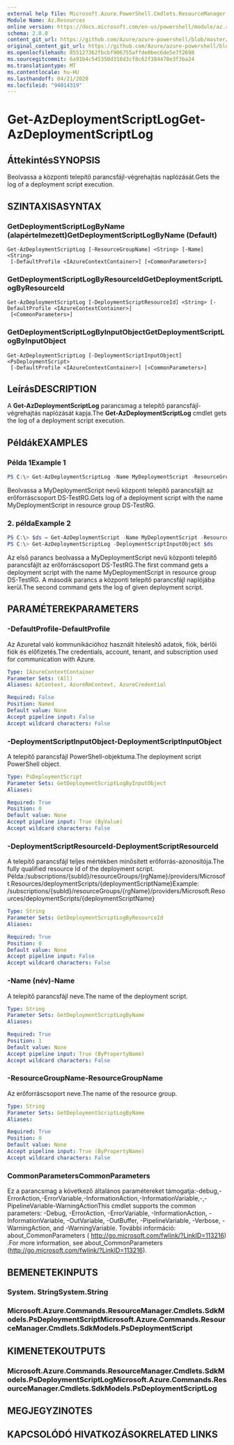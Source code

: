 ```yaml
---
external help file: Microsoft.Azure.PowerShell.Cmdlets.ResourceManager.dll-Help.xml
Module Name: Az.Resources
online version: https://docs.microsoft.com/en-us/powershell/module/az.resources/get-azdeploymentscriptlog
schema: 2.0.0
content_git_url: https://github.com/Azure/azure-powershell/blob/master/src/Resources/Resources/help/Get-AzDeploymentScriptLog.md
original_content_git_url: https://github.com/Azure/azure-powershell/blob/master/src/Resources/Resources/help/Get-AzDeploymentScriptLog.md
ms.openlocfilehash: 855127362fbcbf906755affde0bec6de5e7f2698
ms.sourcegitcommit: 6a91b4c545350d316d3cf8c62f384478e3f3ba24
ms.translationtype: MT
ms.contentlocale: hu-HU
ms.lasthandoff: 04/21/2020
ms.locfileid: "94014319"
---
```

# <span data-ttu-id="bf269-101">Get-AzDeploymentScriptLog</span><span class="sxs-lookup"><span data-stu-id="bf269-101">Get-AzDeploymentScriptLog</span></span>

## <span data-ttu-id="bf269-102">Áttekintés</span><span class="sxs-lookup"><span data-stu-id="bf269-102">SYNOPSIS</span></span>
<span data-ttu-id="bf269-103">Beolvassa a központi telepítő parancsfájl-végrehajtás naplózását.</span><span class="sxs-lookup"><span data-stu-id="bf269-103">Gets the log of a deployment script execution.</span></span>

## <span data-ttu-id="bf269-104">SZINTAXISA</span><span class="sxs-lookup"><span data-stu-id="bf269-104">SYNTAX</span></span>

### <span data-ttu-id="bf269-105">GetDeploymentScriptLogByName (alapértelmezett)</span><span class="sxs-lookup"><span data-stu-id="bf269-105">GetDeploymentScriptLogByName (Default)</span></span>
```
Get-AzDeploymentScriptLog [-ResourceGroupName] <String> [-Name] <String>
 [-DefaultProfile <IAzureContextContainer>] [<CommonParameters>]
```

### <span data-ttu-id="bf269-106">GetDeploymentScriptLogByResourceId</span><span class="sxs-lookup"><span data-stu-id="bf269-106">GetDeploymentScriptLogByResourceId</span></span>
```
Get-AzDeploymentScriptLog [-DeploymentScriptResourceId] <String> [-DefaultProfile <IAzureContextContainer>]
 [<CommonParameters>]
```

### <span data-ttu-id="bf269-107">GetDeploymentScriptLogByInputObject</span><span class="sxs-lookup"><span data-stu-id="bf269-107">GetDeploymentScriptLogByInputObject</span></span>
```
Get-AzDeploymentScriptLog [-DeploymentScriptInputObject] <PsDeploymentScript>
 [-DefaultProfile <IAzureContextContainer>] [<CommonParameters>]
```

## <span data-ttu-id="bf269-108">Leírás</span><span class="sxs-lookup"><span data-stu-id="bf269-108">DESCRIPTION</span></span>
<span data-ttu-id="bf269-109">A **Get-AzDeploymentScriptLog** parancsmag a telepítő parancsfájl-végrehajtás naplózását kapja.</span><span class="sxs-lookup"><span data-stu-id="bf269-109">The **Get-AzDeploymentScriptLog** cmdlet gets the log of a deployment script execution.</span></span>

## <span data-ttu-id="bf269-110">Példák</span><span class="sxs-lookup"><span data-stu-id="bf269-110">EXAMPLES</span></span>

### <span data-ttu-id="bf269-111">Példa 1</span><span class="sxs-lookup"><span data-stu-id="bf269-111">Example 1</span></span>
```powershell
PS C:\> Get-AzDeploymentScriptLog -Name MyDeploymentScript -ResourceGroupName DS-TestRg
```

<span data-ttu-id="bf269-112">Beolvassa a MyDeploymentScript nevű központi telepítő parancsfájlt az erőforráscsoport DS-TestRG.</span><span class="sxs-lookup"><span data-stu-id="bf269-112">Gets log of a deployment script with the name MyDeploymentScript in resource group DS-TestRG.</span></span>

### <span data-ttu-id="bf269-113">2. példa</span><span class="sxs-lookup"><span data-stu-id="bf269-113">Example 2</span></span>
```powershell
PS C:\> $ds = Get-AzDeploymentScript -Name MyDeploymentScript -ResourceGroupName DS-TestRg
PS C:\> Get-AzDeploymentScriptLog -DeploymentScriptInputObject $ds
```

<span data-ttu-id="bf269-114">Az első parancs beolvassa a MyDeploymentScript nevű központi telepítő parancsfájlt az erőforráscsoport DS-TestRG.</span><span class="sxs-lookup"><span data-stu-id="bf269-114">The first command gets a deployment script with the name MyDeploymentScript in resource group DS-TestRG.</span></span>
<span data-ttu-id="bf269-115">A második parancs a központi telepítő parancsfájl naplójába kerül.</span><span class="sxs-lookup"><span data-stu-id="bf269-115">The second command gets the log of given deployment script.</span></span>

## <span data-ttu-id="bf269-116">PARAMÉTEREK</span><span class="sxs-lookup"><span data-stu-id="bf269-116">PARAMETERS</span></span>

### <span data-ttu-id="bf269-117">-DefaultProfile</span><span class="sxs-lookup"><span data-stu-id="bf269-117">-DefaultProfile</span></span>
<span data-ttu-id="bf269-118">Az Azuretal való kommunikációhoz használt hitelesítő adatok, fiók, bérlői fiók és előfizetés.</span><span class="sxs-lookup"><span data-stu-id="bf269-118">The credentials, account, tenant, and subscription used for communication with Azure.</span></span>

```yaml
Type: IAzureContextContainer
Parameter Sets: (All)
Aliases: AzContext, AzureRmContext, AzureCredential

Required: False
Position: Named
Default value: None
Accept pipeline input: False
Accept wildcard characters: False
```

### <span data-ttu-id="bf269-119">-DeploymentScriptInputObject</span><span class="sxs-lookup"><span data-stu-id="bf269-119">-DeploymentScriptInputObject</span></span>
<span data-ttu-id="bf269-120">A telepítő parancsfájl PowerShell-objektuma.</span><span class="sxs-lookup"><span data-stu-id="bf269-120">The deployment script PowerShell object.</span></span>

```yaml
Type: PsDeploymentScript
Parameter Sets: GetDeploymentScriptLogByInputObject
Aliases:

Required: True
Position: 0
Default value: None
Accept pipeline input: True (ByValue)
Accept wildcard characters: False
```

### <span data-ttu-id="bf269-121">-DeploymentScriptResourceId</span><span class="sxs-lookup"><span data-stu-id="bf269-121">-DeploymentScriptResourceId</span></span>
<span data-ttu-id="bf269-122">A telepítő parancsfájl teljes mértékben minősített erőforrás-azonosítója.</span><span class="sxs-lookup"><span data-stu-id="bf269-122">The fully qualified resource Id of the deployment script.</span></span>
<span data-ttu-id="bf269-123">Példa:/subscriptions/{subId}/resourceGroups/{rgName}/providers/Microsoft.Resources/deploymentScripts/{deploymentScriptName}</span><span class="sxs-lookup"><span data-stu-id="bf269-123">Example: /subscriptions/{subId}/resourceGroups/{rgName}/providers/Microsoft.Resources/deploymentScripts/{deploymentScriptName}</span></span>

```yaml
Type: String
Parameter Sets: GetDeploymentScriptLogByResourceId
Aliases:

Required: True
Position: 0
Default value: None
Accept pipeline input: False
Accept wildcard characters: False
```

### <span data-ttu-id="bf269-124">-Name (név)</span><span class="sxs-lookup"><span data-stu-id="bf269-124">-Name</span></span>
<span data-ttu-id="bf269-125">A telepítő parancsfájl neve.</span><span class="sxs-lookup"><span data-stu-id="bf269-125">The name of the deployment script.</span></span>

```yaml
Type: String
Parameter Sets: GetDeploymentScriptLogByName
Aliases:

Required: True
Position: 1
Default value: None
Accept pipeline input: True (ByPropertyName)
Accept wildcard characters: False
```

### <span data-ttu-id="bf269-126">-ResourceGroupName</span><span class="sxs-lookup"><span data-stu-id="bf269-126">-ResourceGroupName</span></span>
<span data-ttu-id="bf269-127">Az erőforráscsoport neve.</span><span class="sxs-lookup"><span data-stu-id="bf269-127">The name of the resource group.</span></span>

```yaml
Type: String
Parameter Sets: GetDeploymentScriptLogByName
Aliases:

Required: True
Position: 0
Default value: None
Accept pipeline input: True (ByPropertyName)
Accept wildcard characters: False
```

### <span data-ttu-id="bf269-128">CommonParameters</span><span class="sxs-lookup"><span data-stu-id="bf269-128">CommonParameters</span></span>
<span data-ttu-id="bf269-129">Ez a parancsmag a következő általános paramétereket támogatja:-debug,-ErrorAction,-ErrorVariable,-InformationAction,-InformationVariable,-,-PipelineVariable-WarningAction</span><span class="sxs-lookup"><span data-stu-id="bf269-129">This cmdlet supports the common parameters: -Debug, -ErrorAction, -ErrorVariable, -InformationAction, -InformationVariable, -OutVariable, -OutBuffer, -PipelineVariable, -Verbose, -WarningAction, and -WarningVariable.</span></span>
<span data-ttu-id="bf269-130">További információ: about_CommonParameters ( http://go.microsoft.com/fwlink/?LinkID=113216) .</span><span class="sxs-lookup"><span data-stu-id="bf269-130">For more information, see about_CommonParameters (http://go.microsoft.com/fwlink/?LinkID=113216).</span></span>

## <span data-ttu-id="bf269-131">BEMENETEK</span><span class="sxs-lookup"><span data-stu-id="bf269-131">INPUTS</span></span>

### <span data-ttu-id="bf269-132">System. String</span><span class="sxs-lookup"><span data-stu-id="bf269-132">System.String</span></span>

### <span data-ttu-id="bf269-133">Microsoft.Azure.Commands.ResourceManager.Cmdlets.SdkModels.PsDeploymentScript</span><span class="sxs-lookup"><span data-stu-id="bf269-133">Microsoft.Azure.Commands.ResourceManager.Cmdlets.SdkModels.PsDeploymentScript</span></span>

## <span data-ttu-id="bf269-134">KIMENETEK</span><span class="sxs-lookup"><span data-stu-id="bf269-134">OUTPUTS</span></span>

### <span data-ttu-id="bf269-135">Microsoft.Azure.Commands.ResourceManager.Cmdlets.SdkModels.PsDeploymentScriptLog</span><span class="sxs-lookup"><span data-stu-id="bf269-135">Microsoft.Azure.Commands.ResourceManager.Cmdlets.SdkModels.PsDeploymentScriptLog</span></span>

## <span data-ttu-id="bf269-136">MEGJEGYZI</span><span class="sxs-lookup"><span data-stu-id="bf269-136">NOTES</span></span>

## <span data-ttu-id="bf269-137">KAPCSOLÓDÓ HIVATKOZÁSOK</span><span class="sxs-lookup"><span data-stu-id="bf269-137">RELATED LINKS</span></span>
